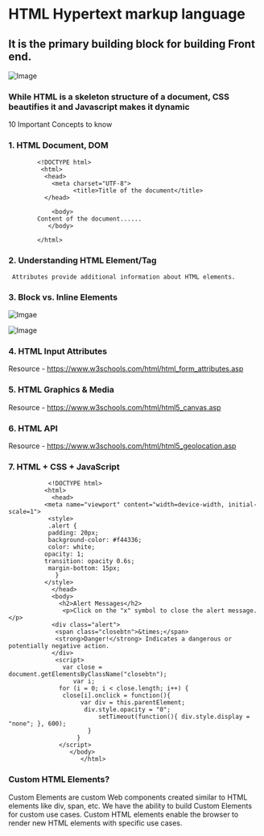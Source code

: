 # HTML Hypertext markup language

## It is the primary building block for building Front end.

![Image](https://www.bitdegree.org/learn/storage/media/images/203b0fb7-ae46-4ba7-a69e-8cc445b89db2.o.jpg)

### While HTML is a skeleton structure of a document, CSS beautifies it and Javascript makes it dynamic

10 Important Concepts to know

### 1. HTML Document, DOM

            <!DOCTYPE html>
             <html>
              <head>
                <meta charset="UTF-8">
                      <title>Title of the document</title>
              </head>

                <body>
            Content of the document......
               </body>

            </html>
          
### 2. Understanding HTML Element/Tag
     Attributes provide additional information about HTML elements.
     
### 3. Block vs. Inline Elements

![Imgae](https://miro.medium.com/max/1050/0*MCqFavRL-oBvqr6M.jpeg)

![Image](https://miro.medium.com/max/1050/1*zK3-dZ5KrhXwkA6NwSr3MQ.png)

### 4. HTML Input Attributes

Resource - https://www.w3schools.com/html/html_form_attributes.asp

### 5. HTML Graphics & Media

Resource - https://www.w3schools.com/html/html5_canvas.asp 

### 6. HTML API

Resource - https://www.w3schools.com/html/html5_geolocation.asp

### 7. HTML + CSS + JavaScript

               <!DOCTYPE html>
              <html>
                <head>
              <meta name="viewport" content="width=device-width, initial-scale=1">
               <style>
               .alert {
               padding: 20px;
               background-color: #f44336;
               color: white;
              opacity: 1;
              transition: opacity 0.6s;
               margin-bottom: 15px;
                 }
              </style>
                </head>
                <body>
                  <h2>Alert Messages</h2>
                   <p>Click on the "x" symbol to close the alert message.</p>
                <div class="alert">
                 <span class="closebtn">&times;</span>  
                 <strong>Danger!</strong> Indicates a dangerous or potentially negative action.
                </div>
                 <script>
                   var close = document.getElementsByClassName("closebtn");
                      var i;
                  for (i = 0; i < close.length; i++) {
                   close[i].onclick = function(){
                        var div = this.parentElement;
                         div.style.opacity = "0";
                             setTimeout(function(){ div.style.display = "none"; }, 600);
                          }
                       }
                  </script>
                     </body>
                        </html>


### Custom HTML Elements?
   Custom Elements are custom Web components created similar to HTML elements like div, span, etc.
   We have the ability to build Custom Elements for custom use cases. Custom HTML elements enable the browser to render new HTML elements with specific use cases.

